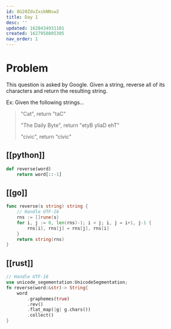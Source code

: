 ```yaml
---
id: 8G20ZdvZxsbNNsw2
title: Day 1
desc: ''
updated: 1628434931101
created: 1627950805305
nav_order: 1
---
```



# Problem
This question is asked by Google. Given a string, reverse all of its characters and return the resulting string.

Ex: Given the following strings...

> "Cat", return "taC"
>
> "The Daily Byte", return "etyB yliaD ehT"
>
> "civic", return "civic"

## [[python]]

```python
def reverse(word)
    return word[::-1]
```

## [[go]]

```go
func reverse(s string) string {
    // Handle UTF-16
    rns := []rune(s)
    for i, j := 0, len(rns)-1; i < j; i, j = i+1, j-1 {
        rns[i], rns[j] = rns[j], rns[i]
    }
    return string(rns)
}
```

## [[rust]]
```rust
// Handle UTF-16
use unicode_segementation:UnicodeSegmentation;
fn reverse(word:&str)-> String{
    word
        .graphemes(true)
        .rev()
        .flat_map(|g| g.chars())
        .collect()
}
```
